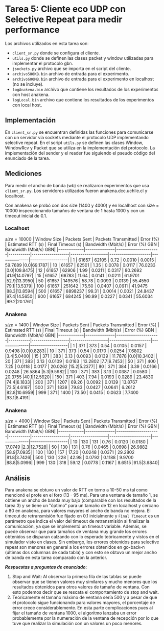 # Tarea 5: Cliente eco UDP con Selective Repeat para medir performance
Los archivos utilizados en esta tarea son:
- `client_sr.py` donde se configura el cliente.
- `utils.py` donde se definen las clases packet y window utilizadas para implementar el protocolo gbn.
- `jsockets.py` archivo que se importa en el script del cliente.
- `archivo500KB.bin` archivo de entrada para el experimento. 
- `archivo600MB.bin` archivo de entrada para el experimento en localhost (no se incluye). 
- `logAnakena.bin` archivo que contiene los resultados de los experimentos con host anakena.
- `logLocal.bin` archivo que contiene los resultados de los experimentos con local host.

## Implementación 
En `client_sr.py` se encuentran definidas las funciones para comunicarse con un servidor vía sockets mediante el protocolo UDP implementando selective repeat. En el script `utils.py` se definen las clases Window, WindowRcv y Packet que se utiliza en la implementación del protocolo. La implementación del sender y el reader fue siguiendo el pseudo código del enunciado de la tarea.
## Mediciones
Para medir el ancho de banda (wb) se realizaron experimentos que usa `client_sr.py`. Los servidores utilizados fueron anakena.dcc.uchile.cl y localhost.

Con anakena se probó con dos size (1400 y 4000) y en localhost con size = 10000 inspeccionando tamaños de ventana de 1 hasta 1000 y con un timeout inicial de 0.1.
### Localhost
$size = 10000$
| Window Size | Packets Sent  | Packets Transmitted  | Error (%) | Estimated RTT (s) | Final Timeout (s) | Bandwidth (Mbit/s)  | Error (%) GBN | Bandwidth (Mbit/s) GBN|
|-------------|---------------|----------------------|-----------|-------------------|-------------------|---------------------|---------------|-------------------|
| 1           | 61657         | 62105                | 0.72      | 0.0010            | 0.0015            | 59.7689             |0.0|69.1787|
| 10          | 61657         | 62501                | 1.35      | 0.0078            | 0.0117            | 76.0233             |0.0|109.8475|
| 12          | 61657         | 62906                | 1.99      | 0.0211            | 0.0317            | 80.2692             |41.9|14.0797|
| 15          | 61657         | 69783                | 11.64     | 0.0141            | 0.0211            | 61.9701             |52.9|13.3950|
| 50          | 61657         | 149576               | 58.78     | 0.0093            | 0.0139            | 55.4550             |79.1|13.5379|
| 100         | 61657         | 251642               | 75.50     | 0.0407            | 0.0611            | 41.9475             |88.3|13.8594|
| 500         | 61657         | 8898237              | 99.31     | 0.0014            | 0.0021            | 24.8437             |97.4|14.5650|
| 900         | 61657         | 684245               | 90.99     | 0.0227            | 0.0341            | 55.6034             |99.2|20.1761|

### Anakena 
$size = 1400$
| Window Size | Packets Sent | Packets Transmitted | Error (%) | Estimated RTT (s) | Final Timeout (s) | Bandwidth (Mbit/s) | Error (%) GBN | Bandwidth (Mbit/s) GBN|
|-------------|---------------|----------------------|-----------|-------------------|-------------------|---------------------|---------------|-------------------|
| 1           | 371           | 373                  | 0.54      | 0.0105            | 0.0157            | 0.9498              |0.0|0.8283|
| 10          | 371           | 373                  | 0.54      | 0.0170            | 0.0254            | 7.6802              |3.4|5.0400|
| 15          | 371           | 383                  | 3.13      | 0.0093            | 0.0139            | 11.7878             |0.0|10.3402|
| 20          | 371           | 383                  | 3.13      | 0.0109            | 0.0163            | 13.2802             |7.7|9.7453|
| 50          | 371           | 400                  | 7.25      | 0.0118            | 0.0177            | 20.0262             |15.2|5.2377|
| 80          | 371           | 384                  | 3.39      | 0.0166            | 0.0248            | 26.5864             |5.3|9.5982|
| 100         | 371           | 383                  | 3.13      | 0.0387            | 0.0580            | 20.3755             |40.1|12.5920|
| 150         | 371           | 403                  | 7.94      | 0.0193            | 0.0289            | 23.4830             |74.4|8.1833|
| 200         | 371           | 1207                 | 69.26     | 0.0092            | 0.0139            | 13.8767             |73.5|4.6167|
| 500         | 371           | 1839                 | 79.83     | 0.0427            | 0.0641            | 6.2612              |82.8|10.6959|
| 999         | 371           | 1400                 | 73.50     | 0.0415            | 0.0623            | 7.7400              |93.1|8.4191|

### Anakena 
$size = 4000$
| Window Size | Packets Sent | Packets Transmitted | Error (%) | Estimated RTT (s) | Final Timeout (s) | Bandwidth (Mbit/s) | Error (%) GBN | Bandwidth (Mbit/s) GBN|
|-------------|---------------|----------------------|-----------|-------------------|-------------------|---------------------|---------------|-------------------|
| 10          | 130           | 131                  | 0.76      | 0.0120            | 0.0180            | 17.0749             |2.3|12.7528|
| 50          | 130           | 131                  | 0.76      | 0.0465            | 0.0698            | 26.9882             |58.9|7.0935|
| 100         | 130           | 157                  | 17.20     | 0.0248            | 0.0371            | 29.2802             |81.8|3.7426|
| 500         | 130           | 228                  | 42.98     | 0.0792            | 0.1188            | 9.9700              |88.8|5.0996|
| 999         | 130           | 318                  | 59.12     | 0.0778            | 0.1167            | 8.6515              |91.5|3.6840|

## Análisis

Para anakena se obtuvo un valor de RTT en torno a 10-50 ms tal como mencionó el profe en el foro (13 - 95 ms). Para una ventana de tamaño 1, se obtiene un ancho de banda muy bajo (comparable con los resultados de la tarea 3) y se tiene un "óptimo" para un tamaño de 12 en localhost y cercano a 80 en anakena, para valores mayores el ancho de banda no mejora. 
El timeout de retransmisión fue fijado en 0.1 inicialmente y `Final Timeout` es un parámetro que indica el valor del timeout de retransmisión al finalizar la comunicación, ya que se implementó un timeout variable. 
Además, se puede observar que para tamaños de ventana muy grande los errores obtenidos se disparan calzando con lo esperado teóricamente y vistos en el simulador visto en clases. Sin embargo, los errores obtenidos para selective repeat son menores en general a los errores obtenidos en go-back-n (últimas dos columnas de cada tabla) y con esto se obtuvo un mejor ancho de banda en esta tarea comparado con la anterior.

***Respuestas a preguntas de enunciado***:

1. Stop and Wait: Al observar la primera fila de las tablas se puede observar que se tienen valores muy similares y mucho menores que los resultados obtenidos para otros valores de tamaño de ventana. Con esto podemos decir que se rescata el comportamiento de stop and wait.
2. Teóricamente el tamaño máximo de ventana sería 500 y a pesar de que el protocolo sigue funcionando para valores mayores, el porcentaje de error crece considerablemente. En esta parte complicaciones pues al fijar el tamaño de ventana 1000, el algoritmo lanzaba un error probablemente por la numeración de la ventana de recepción por lo que tuve que realizar la simulación con un valores un poco menores.

